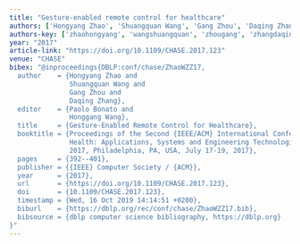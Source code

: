 ```yaml
---
title: "Gesture-enabled remote control for healthcare"
authors: ['Hongyang Zhao', 'Shuangquan Wang', 'Gang Zhou', 'Daqing Zhang 0001']
authors-key: ['zhaohongyang', 'wangshuangquan', 'zhougang', 'zhangdaqing']
year: "2017"
article-link: "https://doi.org/10.1109/CHASE.2017.123"
venue: "CHASE"
bibex: "@inproceedings{DBLP:conf/chase/ZhaoWZZ17,
  author    = {Hongyang Zhao and
               Shuangquan Wang and
               Gang Zhou and
               Daqing Zhang},
  editor    = {Paolo Bonato and
               Honggang Wang},
  title     = {Gesture-Enabled Remote Control for Healthcare},
  booktitle = {Proceedings of the Second {IEEE/ACM} International Conference on Connected
               Health: Applications, Systems and Engineering Technologies, {CHASE}
               2017, Philadelphia, PA, USA, July 17-19, 2017},
  pages     = {392--401},
  publisher = {{IEEE} Computer Society / {ACM}},
  year      = {2017},
  url       = {https://doi.org/10.1109/CHASE.2017.123},
  doi       = {10.1109/CHASE.2017.123},
  timestamp = {Wed, 16 Oct 2019 14:14:51 +0200},
  biburl    = {https://dblp.org/rec/conf/chase/ZhaoWZZ17.bib},
  bibsource = {dblp computer science bibliography, https://dblp.org}
}"
---
```

